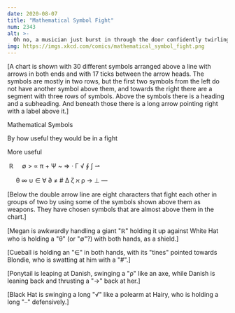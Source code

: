 ```yaml
---
date: 2020-08-07
title: "Mathematical Symbol Fight"
num: 2343
alt: >-
  Oh no, a musician just burst in through the door confidently twirling a treble clef.
img: https://imgs.xkcd.com/comics/mathematical_symbol_fight.png
---
```

[A chart is shown with 30 different symbols arranged above a line with arrows in both ends and with 17 ticks between the arrow heads. The symbols are mostly in two rows, but the first two symbols from the left do not have another symbol above them, and towards the right there are a segment with three rows of symbols. Above the symbols there is a heading and a subheading. And beneath those there is a long arrow pointing right with a label above it.]

Mathematical Symbols

By how useful they would be in a fight

More useful

 ℝ     ∅ > ∝ π + Ψ ~ ⇒ ⋅ Γ √ ∮ ∫ ⇀

     θ ∞ ∪ ∈ ∀ ∂ ≠ # Δ ζ ℵ ρ → ⊥ ––

[Below the double arrow line are eight characters that fight each other in groups of two by using some of the symbols shown above them as weapons. They have chosen symbols that are almost above them in the chart.]

[Megan is awkwardly handling a giant "ℝ" holding it up against White Hat who is holding a "θ" (or "∅"?) with both hands, as a shield.]

[Cueball is holding an "∈" in both hands, with its "tines" pointed towards Blondie, who is swatting at him with a "#".]

[Ponytail is leaping at Danish, swinging a "ρ" like an axe, while Danish is leaning back and thrusting a "→" back at her.]

[Black Hat is swinging a long "√" like a polearm at Hairy, who is holding a long "⎯" defensively.]